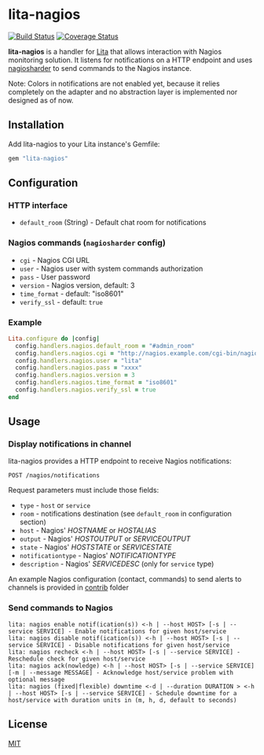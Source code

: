 # lita-nagios

[![Build Status](https://travis-ci.org/josqu4red/lita-nagios.png?branch=master)](https://travis-ci.org/josqu4red/lita-nagios)
[![Coverage Status](https://coveralls.io/repos/josqu4red/lita-nagios/badge.png)](https://coveralls.io/r/josqu4red/lita-nagios)

**lita-nagios** is a handler for [Lita](https://github.com/jimmycuadra/lita) that allows interaction with Nagios monitoring solution.
It listens for notifications on a HTTP endpoint and uses [nagiosharder](https://github.com/railsmachine/nagiosharder) to send commands to the Nagios instance.

Note: Colors in notifications are not enabled yet, because it relies completely on the adapter and no abstraction layer is implemented nor designed as of now.

## Installation

Add lita-nagios to your Lita instance's Gemfile:

``` ruby
gem "lita-nagios"
```

## Configuration

### HTTP interface
* `default_room` (String) - Default chat room for notifications

### Nagios commands (`nagiosharder` config)
* `cgi` - Nagios CGI URL
* `user` - Nagios user with system commands authorization
* `pass` - User password
* `version` - Nagios version, default: 3
* `time_format` - default: "iso8601"
* `verify_ssl` - default: `true`

### Example

``` ruby
Lita.configure do |config|
  config.handlers.nagios.default_room = "#admin_room"
  config.handlers.nagios.cgi = "http://nagios.example.com/cgi-bin/nagios3"
  config.handlers.nagios.user = "lita"
  config.handlers.nagios.pass = "xxxx"
  config.handlers.nagios.version = 3
  config.handlers.nagios.time_format = "iso8601"
  config.handlers.nagios.verify_ssl = true
end
```

## Usage

### Display notifications in channel

lita-nagios provides a HTTP endpoint to receive Nagios notifications:

```
POST /nagios/notifications
```
Request parameters must include those fields:
* `type` - `host` or `service`
* `room` - notifications destination (see `default_room` in configuration section)
* `host` - Nagios' $HOSTNAME$ or $HOSTALIAS$
* `output` - Nagios' $HOSTOUTPUT$ or $SERVICEOUTPUT$
* `state` - Nagios' $HOSTSTATE$ or $SERVICESTATE$
* `notificationtype` - Nagios' $NOTIFICATIONTYPE$
* `description` - Nagios' $SERVICEDESC$ (only for `service` type)

An example Nagios configuration (contact, commands) to send alerts to channels is provided in [contrib](contrib/nagios_config.txt) folder

### Send commands to Nagios

```
lita: nagios enable notif(ication(s)) <-h | --host HOST> [-s | --service SERVICE] - Enable notifications for given host/service
lita: nagios disable notif(ication(s)) <-h | --host HOST> [-s | --service SERVICE] - Disable notifications for given host/service
lita: nagios recheck <-h | --host HOST> [-s | --service SERVICE] - Reschedule check for given host/service
lita: nagios ack(nowledge) <-h | --host HOST> [-s | --service SERVICE] [-m | --message MESSAGE] - Acknowledge host/service problem with optional message
lita: nagios (fixed|flexible) downtime <-d | --duration DURATION > <-h | --host HOST> [-s | --service SERVICE] - Schedule downtime for a host/service with duration units in (m, h, d, default to seconds)
```

## License

[MIT](http://opensource.org/licenses/MIT)

